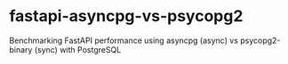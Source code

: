 # fastapi-asyncpg-vs-psycopg2
Benchmarking FastAPI performance using asyncpg (async) vs psycopg2-binary (sync) with PostgreSQL
